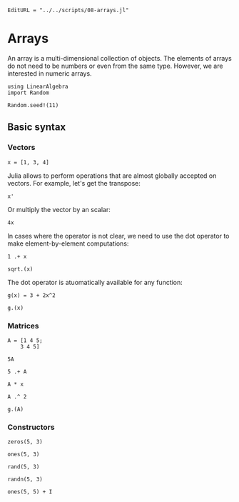 ```@meta
EditURL = "../../scripts/08-arrays.jl"
```

# Arrays

An array is a multi-dimensional collection of objects. The elements of arrays do not
need to be numbers or even from the same type. However, we are interested in numeric
arrays.

````@example 08-arrays
using LinearAlgebra
import Random

Random.seed!(11)
````

## Basic syntax

### Vectors

````@example 08-arrays
x = [1, 3, 4]
````

Julia allows to perform operations that are almost globally accepted on vectors. For
example, let's get the transpose:

````@example 08-arrays
x'
````

Or multiply the vector by an scalar:

````@example 08-arrays
4x
````

In cases where the operator is not clear, we need to use the dot operator to make
element-by-element computations:

````@example 08-arrays
1 .+ x
````

````@example 08-arrays
sqrt.(x)
````

The dot operator is atuomatically available for any function:

````@example 08-arrays
g(x) = 3 + 2x^2
````

````@example 08-arrays
g.(x)
````

### Matrices

````@example 08-arrays
A = [1 4 5;
    3 4 5]
````

````@example 08-arrays
5A
````

````@example 08-arrays
5 .+ A
````

````@example 08-arrays
A * x
````

````@example 08-arrays
A .^ 2
````

````@example 08-arrays
g.(A)
````

### Constructors

````@example 08-arrays
zeros(5, 3)
````

````@example 08-arrays
ones(5, 3)
````

````@example 08-arrays
rand(5, 3)
````

````@example 08-arrays
randn(5, 3)
````

````@example 08-arrays
ones(5, 5) + I
````

